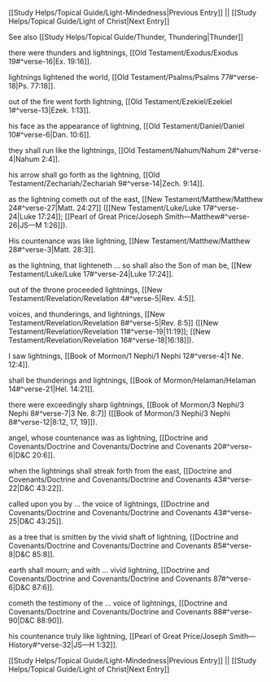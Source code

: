 [[Study Helps/Topical Guide/Light-Mindedness|Previous Entry]]  ||  [[Study Helps/Topical Guide/Light of Christ|Next Entry]]

 See also [[Study Helps/Topical Guide/Thunder, Thundering|Thunder]]

 there were thunders and lightnings, [[Old Testament/Exodus/Exodus 19#^verse-16|Ex. 19:16]].

 lightnings lightened the world, [[Old Testament/Psalms/Psalms 77#^verse-18|Ps. 77:18]].

 out of the fire went forth lightning, [[Old Testament/Ezekiel/Ezekiel 1#^verse-13|Ezek. 1:13]].

 his face as the appearance of lightning, [[Old Testament/Daniel/Daniel 10#^verse-6|Dan. 10:6]].

 they shall run like the lightnings, [[Old Testament/Nahum/Nahum 2#^verse-4|Nahum 2:4]].

 his arrow shall go forth as the lightning, [[Old Testament/Zechariah/Zechariah 9#^verse-14|Zech. 9:14]].

 as the lightning cometh out of the east, [[New Testament/Matthew/Matthew 24#^verse-27|Matt. 24:27]] ([[New Testament/Luke/Luke 17#^verse-24|Luke 17:24]]; [[Pearl of Great Price/Joseph Smith—Matthew#^verse-26|JS—M 1:26]]).

 His countenance was like lightning, [[New Testament/Matthew/Matthew 28#^verse-3|Matt. 28:3]].

 as the lightning, that lighteneth ... so shall also the Son of man be, [[New Testament/Luke/Luke 17#^verse-24|Luke 17:24]].

 out of the throne proceeded lightnings, [[New Testament/Revelation/Revelation 4#^verse-5|Rev. 4:5]].

 voices, and thunderings, and lightnings, [[New Testament/Revelation/Revelation 8#^verse-5|Rev. 8:5]] ([[New Testament/Revelation/Revelation 11#^verse-19|11:19]]; [[New Testament/Revelation/Revelation 16#^verse-18|16:18]]).

 I saw lightnings, [[Book of Mormon/1 Nephi/1 Nephi 12#^verse-4|1 Ne. 12:4]].

 shall be thunderings and lightnings, [[Book of Mormon/Helaman/Helaman 14#^verse-21|Hel. 14:21]].

 there were exceedingly sharp lightnings, [[Book of Mormon/3 Nephi/3 Nephi 8#^verse-7|3 Ne. 8:7]] ([[Book of Mormon/3 Nephi/3 Nephi 8#^verse-12|8:12, 17, 19]]).

 angel, whose countenance was as lightning, [[Doctrine and Covenants/Doctrine and Covenants/Doctrine and Covenants 20#^verse-6|D&C 20:6]].

 when the lightnings shall streak forth from the east, [[Doctrine and Covenants/Doctrine and Covenants/Doctrine and Covenants 43#^verse-22|D&C 43:22]].

 called upon you by ... the voice of lightnings, [[Doctrine and Covenants/Doctrine and Covenants/Doctrine and Covenants 43#^verse-25|D&C 43:25]].

 as a tree that is smitten by the vivid shaft of lightning, [[Doctrine and Covenants/Doctrine and Covenants/Doctrine and Covenants 85#^verse-8|D&C 85:8]].

 earth shall mourn; and with ... vivid lightning, [[Doctrine and Covenants/Doctrine and Covenants/Doctrine and Covenants 87#^verse-6|D&C 87:6]].

 cometh the testimony of the ... voice of lightnings, [[Doctrine and Covenants/Doctrine and Covenants/Doctrine and Covenants 88#^verse-90|D&C 88:90]].

 his countenance truly like lightning, [[Pearl of Great Price/Joseph Smith—History#^verse-32|JS—H 1:32]].

[[Study Helps/Topical Guide/Light-Mindedness|Previous Entry]]  ||  [[Study Helps/Topical Guide/Light of Christ|Next Entry]]
